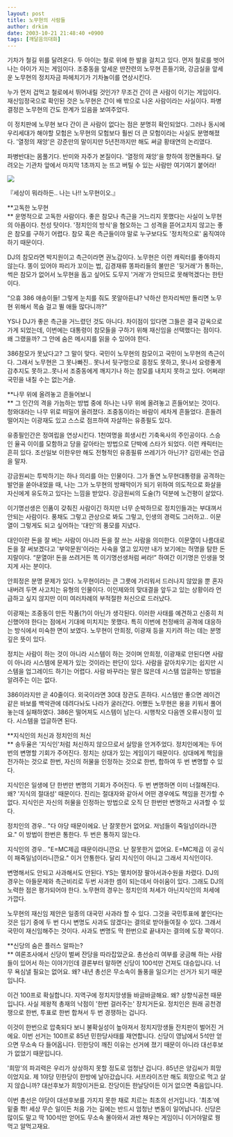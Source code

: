 ```yaml
---
layout: post
title: 노무현의 사람들
author: drkim
date: 2003-10-21 21:48:40 +0900
tags: [깨달음의대화]
---
```

기차가 철길 위를 달려온다. 두 아이는 철로 위에 한 발을 걸치고 있다. 먼저 철로를 벗어나는 아이가 지는 게임이다. 조중동을 앞세운 딴잔련의 노무현 흔들기와, 강금실을 앞세운 노무현의 정치자금 파헤치기가 기차놀이를 연상시킨다. 

누가 먼저 겁먹고 철로에서 뛰어내릴 것인가? 무조건 간이 큰 사람이 이기는 게임이다. 재신임정국으로 확인된 것은 노무현은 간이 배 밖으로 나온 사람이라는 사실이다. 파병결정은 노무현의 간도 한계가 있음을 보여주었다. 

이 정치판에 노무현 보다 간이 큰 사람이 없다는 점은 분명히 확인되었다. 그러나 동시에 우리세대가 해야할 모험은 노무현의 모험보다 훨씬 더 큰 모험이라는 사실도 분명해졌다. '열정의 재앙'은 강준만의 말이지만 5년전까지만 해도 써글 황태연의 논리였다. 

파병반대는 몸풀기다. 반미와 자주가 본질이다. '열정의 재앙'을 향하여 정면돌파다. 달려오는 기관차 앞에서 마지막 1초까지 눈 뜨고 버틸 수 있는 사람만 여기여기 붙어라!


  ![](http://drkimz.com/technote/board/KDR/upimg/1066739020.jpg)


  『세상이 뭐라하든.. 나는 나!! 노무현이오.』


**고독한 노무현  
** 운명적으로 고독한 사람이다. 좋은 참모나 측근을 거느리지 못했다는 사실이 노무현의 아픔이다. 천성 탓이다. '정치인의 방식'을 혐오하는 그 성격을 뜯어고치지 않고는 좋은 참모를 구하기 어렵다. 참모 혹은 측근들이야 말로 누구보다도 '정치적으로' 움직여야 하기 때문이다. 

DJ의 참모라면 박지원이고 측근이라면 권노갑이다. 노무현은 이런 캐릭터를 좋아하지 않는다. 똥이 있어야 파리가 꼬이는 법, 김경재류 똥파리들의 불만은 '뒷거래'가 통하는, 썩은 참모가 없어서 노무현을 돕고 싶어도 도무지 '거래'가 안되므로 못해먹겠다는 한탄이다.

“으휴 386 애송이들! 그렇게 눈치를 줘도 못알아듣냐? 낙하산 한자리씩만 돌리면 노무현 위해서 목숨 걸고 뛸 애들 많다니까?”

YS나 DJ가 좋은 측근을 거느렸던 것도 아니다. 차이점이 있다면 그들은 결국 감옥으로 가게 되었는데, 이번에는 대통령이 참모들을 구하기 위해 재신임을 선택했다는 점이다. 왜 그랬을까? 그 안에 숨은 메시지를 읽을 수 있어야 한다. 

386참모가 못났다고? 그 말이 맞다. 국민이 노무현의 참모이고 국민이 노무현의 측근이다. 그래서 노무현은 그 못나빠진.. 못나서 뒷구멍으로 흥정도 못하고, 못나서 요령좋게 감추지도 못하고..못나서 조중동에게 깨지기나 하는 참모를 내치지 못하고 있다. 어쩌랴! 국민을 내칠 수는 없는거슬.

**나무 위에 올려놓고 흔들어보니   
** 그 인간의 격을 가늠하는 방법 중에 하나는 나무 위에 올려놓고 흔들어보는 것이다. 청와대라는 나무 위로 떠밀어 올려졌다. 조중동이라는 바람이 세차게 흔들었다. 흔들려 떨어지는 이광재도 있고 스스로 점프하여 자살하는 유종필도 있다.

유종필인간은 정여립을 연상시킨다. 1천여명을 희생시킨 기축옥사의 주인공이다. 스승인 율곡 이이를 모함하고 당을 갈아타는 방법으로 단박에 스타가 되었다. 이런 캐릭터는 흔히 있다. 조선일보 이한우만 해도 전형적인 유종필류 쓰레기가 아닌가? 김민새는 언급을 말자. 

강금원씨는 투박하기는 하나 의리를 아는 인물이다. 그가 돌연 노무현대통령을 공격하는 발언을 쏟아내었을 때, 나는 그가 노무현의 방패막이가 되기 위하여 의도적으로 화살을 자신에게 유도하고 있다는 느낌을 받았다. 강금원씨의 도술(?) 덕분에 노건평이 살았다.

이기명선생은 인품이 갖춰진 사람이긴 하지만 너무 순박하므로 정치인들과는 부대껴서 안되는 사람이다. 풍채도 그렇고 관상으로 봐도 그렇고, 인생의 경력도 그러하고.. 이문열이 그렇게도 되고 싶어하는 '대인'의 풍모를 지녔다. 

대인이란 돈을 잘 버는 사람이 아니라 돈을 잘 쓰는 사람을 의미한다. 이문열이 나름대로 돈을 잘 써보겠다고 '부악문원'이라는 사숙을 열고 있지만 내가 보기에는 허명을 탐한 돈지랄이다. “문열아! 돈을 쓰려거든 똑 이기명선생처럼 써라!” 하여간 이기명은 인생을 멋지게 사는 분이다. 

안희정은 분명 문제가 있다. 노무현이라는 큰 그릇에 가리워서 드러나지 않았을 뿐 혼자 내버려 두면 사고치는 유형의 인물이다. 이인제와의 맞대결을 앞두고 있는 상황이라 언급하고 싶지 않지만 이미 여러차례의 부적절한 처신으로 드러났다. 

이광재는 조중동이 만든 작품(?)이 아닌가 생각된다. 이러한 사태를 예견하고 신중히 처신했어야 한다는 점에서 기대에 미치지는 못했다. 특히 이번에 천정배의 공격에 대응하는 방식에서 미숙한 면이 보였다. 노무현이 안희정, 이광재 등을 지키려 하는 데는 분명 깊은 뜻이 있다.

정치는 사람이 하는 것이 아니라 시스템이 하는 것이며 안희정, 이광재로 안된다면 사람이 아니라 시스템에 문제가 있는 것이라는 판단이 있다. 사람을 갈아치우기는 쉽지만 시스템을 업그레이드 하기는 어렵다. 사람 바꾸라는 말은 많은데 시스템 업글하는 방법을 알려주는 이는 없다.

386이라지만 곧 40줄이다. 외국이라면 30대 장관도 흔하다. 시스템만 좋으면 레이건 같은 바보를 백악관에 데려다놔도 나라가 굴러간다. 어쨌든 노무현은 용을 키워서 풀어 놓는데 실패하였다. 386은 떨어져도 시스템이 남는다. 시행착오 다음엔 오류시정이 있다. 시스템을 업글하면 된다. 

**지식인의 처신과 정치인의 처신  
** 송두율은 '지식인'처럼 처신하지 않으므로서 실망을 안겨주었다. 정치인에게는 두어번의 변명할 기회가 주어진다. 정치는 상대가 있는 게임이기 때문이다. 상대에게 책임을 전가하는 것으로 한번, 자신의 허물을 인정하는 것으로 한번, 합하여 두 번 변명할 수 있다. 

지식인은 일생에 단 한번만 변명의 기회가 주어진다. 두 번 변명하면 이미 너절해진다. 왜? '지식의 절대성' 때문이다. 진리는 절대자와 같아서 어떤 경우에도 책임을 전가할 수 없다. 지식인은 자신의 허물을 인정하는 방법으로 오직 단 한번만 변명하고 사과할 수 있다. 

정치인의 경우.. "다 야당 때문이에요. 난 잘못한거 없어요. 저넘들이 죽일넘이라니깐요." 이 방법이 한번은 통한다. 두 번은 통하지 않는다. 

지식인의 경우.. "E=MC제곱 때문이라니깐요. 난 잘못한거 없어요. E=MC제곱 이 공식이 패죽일넘이라니깐요." 이거 안통한다. 달리 지식인이 아니고 그래서 지식인이다. 

변명해서도 안되고 사과해서도 안된다. YS는 멸치어장 팔아서과수원을 차렸다. DJ의 경우는 아들문제와 측근비리로 두번 사과한 셈이 되는데서 아쉬움이 있다. 그래도 DJ의 노력한 점은 평가되어야 한다. 노무현의 경우는 정치인의 처세가 아닌지식인의 처세에 가깝다.

노무현의 재신임 제안은 일종의 대국민 사과라 할 수 있다. 그것을 국민투표에 붙인다는 것은 임기 중에 두 번 다시 변명도 사과도 않겠다는 결의로 받아들여질 수 있다. 그래서 국민이 재신임해주는 것이다. 사과도 변명도 딱 한번으로 끝내자는 결의에 도장 꽉이다. 

**신당의 숨은 플러스 알파는?  
** 여론조사에서 신당이 벌써 잔당을 따라잡았군요. 총선승리 여부를 궁금해 하는 사람들이 있어서 하는 이야기인데 결론부터 말하면 신당이 100석만 건져도 대승입니다. 너무 욕심낼 필요는 없어요. 왜? 내년 총선은 무소속이 돌풍을 일으키는 선거가 되기 때문입니다. 

이건 100프로 확실합니다. 지역구에 정치지망생들 바글바글해요. 왜? 상향식공천 때문입니다. 사실 제왕적 총재의 낙점이 '한번 걸러주는' 장치거든요. 정치인은 원래 공천경쟁으로 한번, 투표로 한번 합쳐서 두 번 경쟁하는 겁니다. 

이것이 한번으로 압축되다 보니 불확실성이 높아져서 정치지망생들 잔치판이 벌어진 거에요. 이번 선거는 100프로 85년 민한당사태를 재연합니다. 신당이 영남에서 5석만 얻으면 무소속 다 들어옵니다. 민한당이 깨진 이유는 선거에 졌기 때문이 아니라 대선후보가 없었기 때문입니다. 

'희망'의 파괴력은 우리가 상상하지 못할 정도로 엄청난 겁니다. 85년은 양김씨가 희망이었지요. 제 1야당 민한당이 한방에 날아갔습니다. 서프라이즈만 해도 희망으로 먹고 살지 않습니까? 대선후보가 희망이거든요. 잔당이든 한날당이든 이거 없으면 죽음입니다. 

이번 총선은 야당이 대선후보를 가지지 못한 채로 치르는 최초의 선거입니다. '최초'에 밑줄 쫙! 세상 무슨 일이든 처음 가는 길에는 반드시 엄청난 변동이 일어납니다. 신당은 많이도 말고 딱 100석만 얻어도 무소속 몰아와서 과반 채우는 게임이니 이거야말로 꿩먹고 알먹고재요.